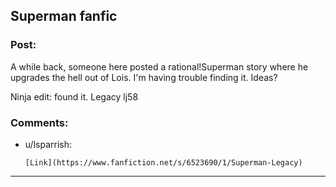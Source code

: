 ## Superman fanfic

### Post:

A while back, someone here posted a rational!Superman story where he upgrades the hell out of Lois. I'm having trouble finding it. Ideas?

Ninja edit: found it. Legacy lj58

### Comments:

- u/lsparrish:
  ```
  [Link](https://www.fanfiction.net/s/6523690/1/Superman-Legacy)
  ```

---

